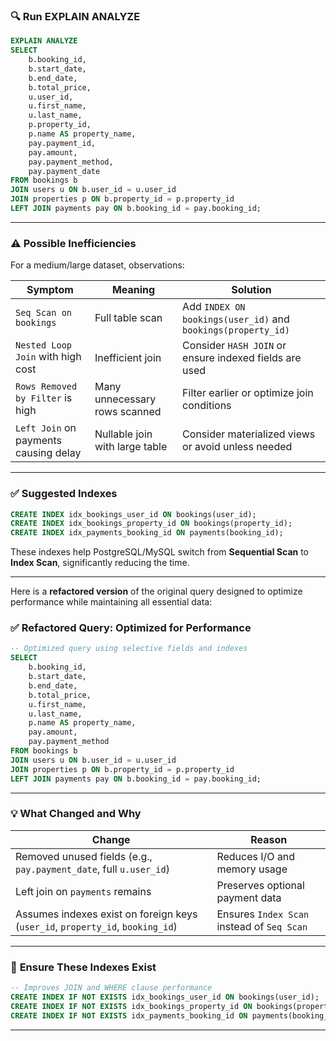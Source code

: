 ### 🔍 **Run EXPLAIN ANALYZE**

```sql
EXPLAIN ANALYZE
SELECT 
    b.booking_id,
    b.start_date,
    b.end_date,
    b.total_price,
    u.user_id,
    u.first_name,
    u.last_name,
    p.property_id,
    p.name AS property_name,
    pay.payment_id,
    pay.amount,
    pay.payment_method,
    pay.payment_date
FROM bookings b
JOIN users u ON b.user_id = u.user_id
JOIN properties p ON b.property_id = p.property_id
LEFT JOIN payments pay ON b.booking_id = pay.booking_id;
```

---

### ⚠️ **Possible Inefficiencies**

For a medium/large dataset, observations:

| Symptom                               | Meaning                        | Solution                                                     |
| ------------------------------------- | ------------------------------ | ------------------------------------------------------------ |
| `Seq Scan on bookings`                | Full table scan                | Add `INDEX ON bookings(user_id)` and `bookings(property_id)` |
| `Nested Loop Join` with high cost     | Inefficient join               | Consider `HASH JOIN` or ensure indexed fields are used       |
| `Rows Removed by Filter` is high      | Many unnecessary rows scanned  | Filter earlier or optimize join conditions                   |
| `Left Join` on payments causing delay | Nullable join with large table | Consider materialized views or avoid unless needed           |

---

### ✅ **Suggested Indexes**

```sql
CREATE INDEX idx_bookings_user_id ON bookings(user_id);
CREATE INDEX idx_bookings_property_id ON bookings(property_id);
CREATE INDEX idx_payments_booking_id ON payments(booking_id);
```

These indexes help PostgreSQL/MySQL switch from **Sequential Scan** to **Index Scan**, significantly reducing the time.

-------------------
Here is a **refactored version** of the original query designed to optimize performance while maintaining all essential data:

### ✅ **Refactored Query: Optimized for Performance**

```sql
-- Optimized query using selective fields and indexes
SELECT 
    b.booking_id,
    b.start_date,
    b.end_date,
    b.total_price,
    u.first_name,
    u.last_name,
    p.name AS property_name,
    pay.amount,
    pay.payment_method
FROM bookings b
JOIN users u ON b.user_id = u.user_id
JOIN properties p ON b.property_id = p.property_id
LEFT JOIN payments pay ON b.booking_id = pay.booking_id;
```

---

### 💡 **What Changed and Why**

| Change                                                                         | Reason                                     |
| ------------------------------------------------------------------------------ | ------------------------------------------ |
| Removed unused fields (e.g., `pay.payment_date`, full `u.user_id`)             | Reduces I/O and memory usage               |
| Left join on `payments` remains                                                | Preserves optional payment data            |
| Assumes indexes exist on foreign keys (`user_id`, `property_id`, `booking_id`) | Ensures `Index Scan` instead of `Seq Scan` |

---

### 🔧 **Ensure These Indexes Exist**

```sql
-- Improves JOIN and WHERE clause performance
CREATE INDEX IF NOT EXISTS idx_bookings_user_id ON bookings(user_id);
CREATE INDEX IF NOT EXISTS idx_bookings_property_id ON bookings(property_id);
CREATE INDEX IF NOT EXISTS idx_payments_booking_id ON payments(booking_id);
```

---


